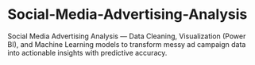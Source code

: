 # Social-Media-Advertising-Analysis
Social Media Advertising Analysis — Data Cleaning, Visualization (Power BI), and Machine Learning models to transform messy ad campaign data into actionable insights with predictive accuracy.
